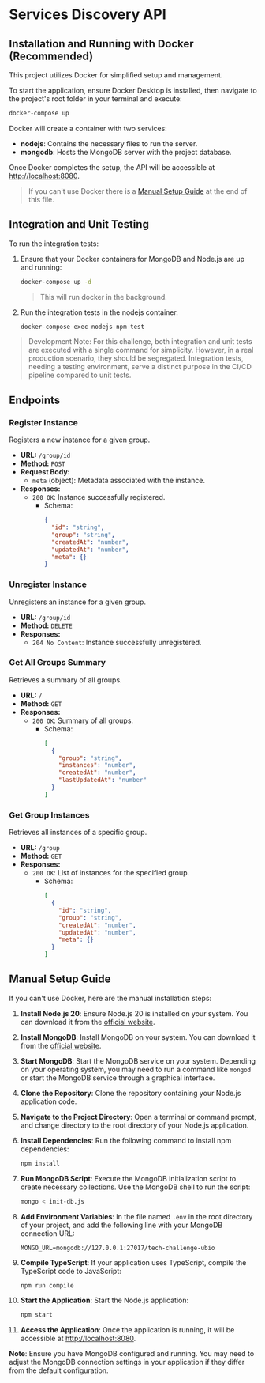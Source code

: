 # Services Discovery API

## Installation and Running with Docker (Recommended)

This project utilizes Docker for simplified setup and management.

To start the application, ensure Docker Desktop is installed, then navigate to the project's root folder in your terminal and execute:

```bash
docker-compose up
```

Docker will create a container with two services:

- **nodejs**: Contains the necessary files to run the server.
- **mongodb**: Hosts the MongoDB server with the project database.

Once Docker completes the setup, the API will be accessible at [http://localhost:8080](http://localhost:8080).

> If you can't use Docker there is a [Manual Setup Guide](#manual-setup-guide) at the end of this file.

## Integration and Unit Testing

To run the integration tests:

1. Ensure that your Docker containers for MongoDB and Node.js are up and running:
   ```bash
   docker-compose up -d
   ```
   > This will run docker in the background.

2. Run the integration tests in the nodejs container.
    ```bash
    docker-compose exec nodejs npm test 
    ```

> Development Note: For this challenge, both integration and unit tests are executed with a single command for simplicity. However, in a real production scenario, they should be segregated. Integration tests, needing a testing environment, serve a distinct purpose in the CI/CD pipeline compared to unit tests.

## Endpoints

### Register Instance

Registers a new instance for a given group.

- **URL:** `/group/id`
- **Method:** `POST`
- **Request Body:**
  - `meta` (object): Metadata associated with the instance.
- **Responses:**
  - `200 OK`: Instance successfully registered.
    - Schema:
      ```json
      {
        "id": "string",
        "group": "string",
        "createdAt": "number",
        "updatedAt": "number",
        "meta": {}
      }
      ```

### Unregister Instance

Unregisters an instance for a given group.

- **URL:** `/group/id`
- **Method:** `DELETE`
- **Responses:**
  - `204 No Content`: Instance successfully unregistered.

### Get All Groups Summary

Retrieves a summary of all groups.

- **URL:** `/`
- **Method:** `GET`
- **Responses:**
  - `200 OK`: Summary of all groups.
    - Schema:
      ```json
      [
        {
          "group": "string",
          "instances": "number",
          "createdAt": "number",
          "lastUpdatedAt": "number"
        }
      ]
      ```

### Get Group Instances

Retrieves all instances of a specific group.

- **URL:** `/group`
- **Method:** `GET`
- **Responses:**
  - `200 OK`: List of instances for the specified group.
    - Schema:
      ```json
      [
        {
          "id": "string",
          "group": "string",
          "createdAt": "number",
          "updatedAt": "number",
          "meta": {}
        }
      ]
      ```

<a name="manual-setup-guide"></a>
## Manual Setup Guide

If you can't use Docker, here are the manual installation steps:

1. **Install Node.js 20**: Ensure Node.js 20 is installed on your system. You can download it from the [official website](https://nodejs.org/en/download/).

2. **Install MongoDB**: Install MongoDB on your system. You can download it from the [official website](https://www.mongodb.com/try/download/community).

3. **Start MongoDB**: Start the MongoDB service on your system. Depending on your operating system, you may need to run a command like `mongod` or start the MongoDB service through a graphical interface.

4. **Clone the Repository**: Clone the repository containing your Node.js application code.

5. **Navigate to the Project Directory**: Open a terminal or command prompt, and change directory to the root directory of your Node.js application.

6. **Install Dependencies**: Run the following command to install npm dependencies:
    ```bash
    npm install
    ```

7. **Run MongoDB Script**: Execute the MongoDB initialization script to create necessary collections. Use the MongoDB shell to run the script:
    ```bash
    mongo < init-db.js
    ```

8. **Add Environment Variables**: In the file named `.env` in the root directory of your project, and add the following line with your MongoDB connection URL:
    ```
    MONGO_URL=mongodb://127.0.0.1:27017/tech-challenge-ubio
    ```

9. **Compile TypeScript**: If your application uses TypeScript, compile the TypeScript code to JavaScript:
    ```bash
    npm run compile
    ```

10. **Start the Application**: Start the Node.js application:
    ```bash
    npm start
    ```

11. **Access the Application**: Once the application is running, it will be accessible at [http://localhost:8080](http://localhost:8080).

**Note**: Ensure you have MongoDB configured and running. You may need to adjust the MongoDB connection settings in your application if they differ from the default configuration.
